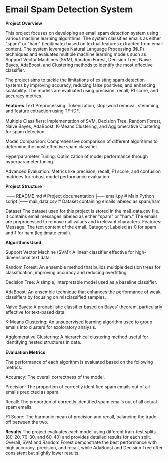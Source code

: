 # Email Spam Detection System
**Project Overview**

This project focuses on developing an email spam detection system using various machine learning algorithms. The system classifies emails as either "spam" or "ham" (legitimate) based on textual features extracted from email content. The system leverages Natural Language Processing (NLP) techniques and evaluates multiple machine learning models such as Support Vector Machines (SVM), Random Forest, Decision Tree, Naive Bayes, AdaBoost, and Clustering methods to identify the most effective classifier.

The project aims to tackle the limitations of existing spam detection systems by improving accuracy, reducing false positives, and enhancing scalability. The models are evaluated using precision, recall, F1 score, and accuracy metrics.

**Features**
Text Preprocessing: Tokenization, stop-word removal, stemming, and feature extraction using TF-IDF.

Multiple Classifiers: Implementation of SVM, Decision Tree, Random Forest, Naive Bayes, AdaBoost, K-Means Clustering, and Agglomerative Clustering for spam detection.

Model Comparison: Comprehensive comparison of different algorithms to determine the most effective spam classifier.

Hyperparameter Tuning: Optimization of model performance through hyperparameter tuning.

Advanced Evaluation: Metrics like precision, recall, F1 score, and confusion matrices for robust model performance evaluation.

**Project Structure**

├── README.md              # Project documentation
├── email.py               # Main Python script
├── mail_data.csv          # Dataset containing emails labeled as spam/ham

Dataset
The dataset used for this project is stored in the mail_data.csv file. It contains email messages labeled as either "spam" or "ham." The emails are preprocessed to remove null values and irrelevant characters.
Features:
Message: The text content of the email.
Category: Labeled as 0 for spam and 1 for ham (legitimate email).


**Algorithms Used**

Support Vector Machine (SVM): A linear classifier effective for high-dimensional text data.

Random Forest: An ensemble method that builds multiple decision trees for classification, improving accuracy and reducing overfitting.

Decision Tree: A simple, interpretable model used as a baseline classifier.

AdaBoost: An ensemble technique that enhances the performance of weak classifiers by focusing on misclassified samples.

Naive Bayes: A probabilistic classifier based on Bayes' theorem, particularly effective for text-based data.

K-Means Clustering: An unsupervised learning algorithm used to group emails into clusters for exploratory analysis.

Agglomerative Clustering: A hierarchical clustering method useful for identifying nested structures in data.

**Evaluation Metrics**

The performance of each algorithm is evaluated based on the following metrics:

Accuracy: The overall correctness of the model.

Precision: The proportion of correctly identified spam emails out of all emails predicted as spam.

Recall: The proportion of correctly identified spam emails out of all actual spam emails.

F1 Score: The harmonic mean of precision and recall, balancing the trade-off between the two.

**Results**
The project evaluates each model using different train-test splits (80-20, 70-30, and 60-40) and provides detailed results for each split. Overall, SVM and Random Forest demonstrate the best performance with high accuracy, precision, and recall, while AdaBoost and Decision Tree offer consistent but slightly lower results.

